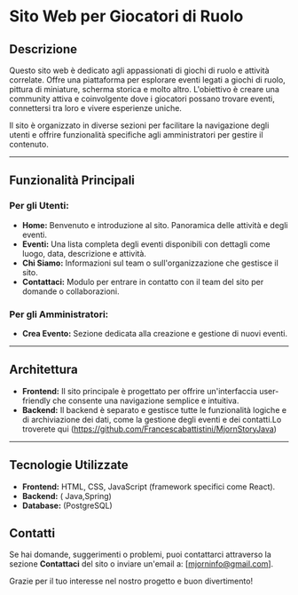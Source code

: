 # Sito Web per Giocatori di Ruolo

## Descrizione

Questo sito web è dedicato agli appassionati di giochi di ruolo e attività correlate. Offre una piattaforma per esplorare eventi legati a giochi di ruolo, pittura di miniature, scherma storica e molto altro. L'obiettivo è creare una community attiva e coinvolgente dove i giocatori possano trovare eventi, connettersi tra loro e vivere esperienze uniche.

Il sito è organizzato in diverse sezioni per facilitare la navigazione degli utenti e offrire funzionalità specifiche agli amministratori per gestire il contenuto.

---

## Funzionalità Principali

### Per gli Utenti:

- **Home:** Benvenuto e introduzione al sito. Panoramica delle attività e degli eventi.
- **Eventi:** Una lista completa degli eventi disponibili con dettagli come luogo, data, descrizione e attività.
- **Chi Siamo:** Informazioni sul team o sull'organizzazione che gestisce il sito.
- **Contattaci:** Modulo per entrare in contatto con il team del sito per domande o collaborazioni.

### Per gli Amministratori:

- **Crea Evento:** Sezione dedicata alla creazione e gestione di nuovi eventi.

---

## Architettura

- **Frontend:** Il sito principale è progettato per offrire un'interfaccia user-friendly che consente una navigazione semplice e intuitiva.
- **Backend:** Il backend è separato e gestisce tutte le funzionalità logiche e di archiviazione dei dati, come la gestione degli eventi e dei contatti.Lo troverete qui (https://github.com/Francescabattistini/MjornStoryJava)

---

## Tecnologie Utilizzate

- **Frontend:** HTML, CSS, JavaScript (framework specifici come React).
- **Backend:** ( Java,Spring)
- **Database:** (PostgreSQL)

## Contatti

Se hai domande, suggerimenti o problemi, puoi contattarci attraverso la sezione **Contattaci** del sito o inviare un'email a: [mjorninfo@gmail.com].

Grazie per il tuo interesse nel nostro progetto e buon divertimento!
